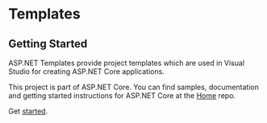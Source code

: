 # Templates
## Getting Started
ASP.NET Templates provide project templates which are used in Visual Studio for creating ASP.NET Core applications.

This project is part of ASP.NET Core. You can find samples, documentation and getting started instructions for ASP.NET Core at the [Home](https://github.com/aspnet/home) repo.

Get [started](https://github.com/aspnet/Templates/wiki/).
